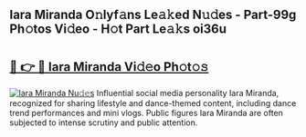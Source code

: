 ## Iara Miranda O𝚗lyf𝚊ns Le𝚊𝚔ed N𝚞𝚍es - Part-99g Ph𝚘tos Vi𝚍eo - H𝚘t Part Le𝚊𝚔s oi36u

# <h2><a href="http://hf6b69.feru.top/?c=Iara+Miranda">🔗 👉 🔴 Iara Miranda Vi𝚍𝚎o Ph𝚘t𝚘𝚜</a></h2>

[![Iara Miranda Nu𝚍𝚎s](https://i.imgur.com/0TWrTi3.gif)](http://hf6b69.feru.top/?c=Iara+Miranda)
Influential social media personality Iara Miranda, recognized for sharing lifestyle and dance-themed content, including dance trend performances and mini vlogs. Public figures Iara Miranda are often subjected to intense scrutiny and public attention. 
